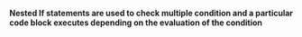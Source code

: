 **Nested If statements are used to check multiple condition and a particular code block executes depending on the evaluation of the condition**